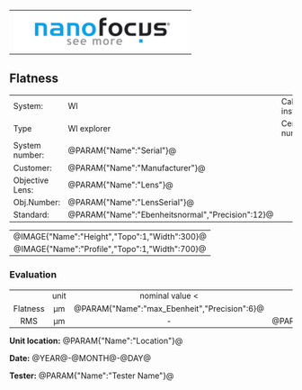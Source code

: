 <!--   EvalAlgoName=Ebenheit -->


||
|-:|
|![](logo.png)|

## Flatness

 


|||||
|-|-|-|-|
|System: |  WI |Calibration instruction:| VDI/VDE 2655 Part 1.2|
|Type|  WI explorer| Certificate number: |@PARAM{"Name":"Serial"}@-@YEAR@@MONTH@@DAY@|
|System number:| @PARAM{"Name":"Serial"}@|||
|Customer:| @PARAM{"Name":"Manufacturer"}@|||
|Objective Lens: |@PARAM{"Name":"Lens"}@|||
|Obj.Number:| @PARAM{"Name":"LensSerial"}@|||
|Standard: |@PARAM{"Name":"Ebenheitsnormal","Precision":12}@|||

 

||
|:-:|
|@IMAGE{"Name":"Height","Topo":1,"Width":300}@|
|@IMAGE{"Name":"Profile","Topo":1,"Width":700}@|

 
 
 
### Evaluation

|||||||
|:-:|:-:|:-:|:-:|:-:|:-:|
| |unit|nominal value <| tolerance +/- | actual value| status|
| Flatness   | µm| @PARAM{"Name":"max_Ebenheit","Precision":6}@ |     |  @PARAM{"Name":"Sz","Precision":6}@ | <span id="control"> Ok</span>|
| RMS| µm| - |    @PARAM{"Name":"Toleranz","Precision":6}@ |  @PARAM{"Name":"Sq","Precision":6}@ | <span id="controlRMS"> Ok</span>|
 


__Unit location:__ @PARAM{"Name":"Location"}@

__Date:__ @YEAR@-@MONTH@-@DAY@ 

__Tester:__ @PARAM{"Name":"Tester Name"}@

 

 

<script>

var PARAM = @PJSON{"Set":0}@;
var META = @MJSON{"Set":0}@;

 var Result = {"value":0,"nominal":0,"status":"","timestamp":0};

var value =   @PARAM{"Name":"Sz","Precision":3}@;
var nominal = @PARAM{"Name":"max_Ebenheit","Precision":6}@;
var tolerance = 0;
var status = ""; 



if(    value > nominal+tolerance) 
{
  status = "not Ok";
} 
else
{
  status = "Ok";
}
document.getElementById("control").innerHTML = status;



Result["value"] = value ;
Result["nominal"] = nominal ;
Result["status"] = status ;
Result["timestamp"] = Date.now();
sessionStorage.setItem(document.title+"Result", JSON.stringify(Result));

</script>

 